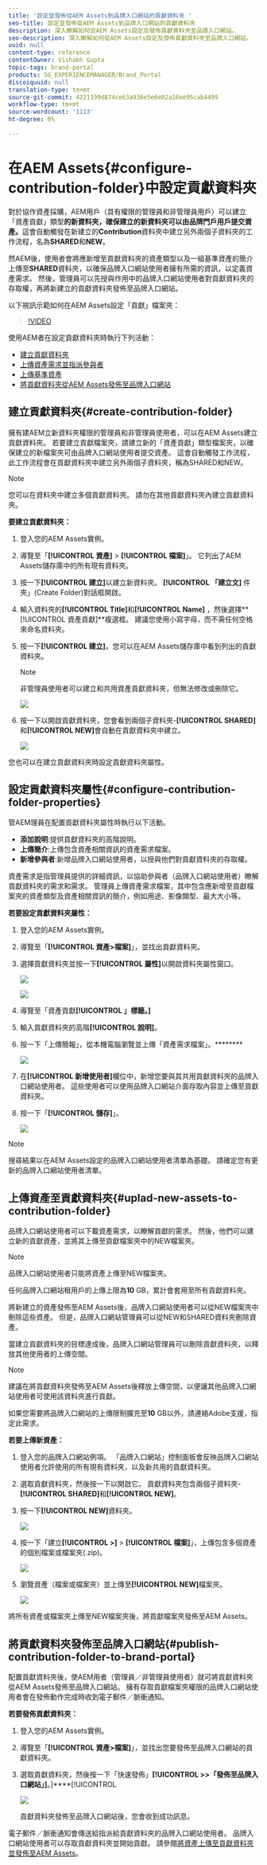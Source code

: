 ```yaml
---
title: '設定並發佈從AEM Assets到品牌入口網站的貢獻資料夾 '
seo-title: 設定並發佈從AEM Assets到品牌入口網站的貢獻資料夾
description: 深入瞭解如何從AEM Assets設定及發佈貢獻資料夾至品牌入口網站。
seo-description: 深入瞭解如何從AEM Assets設定及發佈貢獻資料夾至品牌入口網站。
uuid: null
content-type: reference
contentOwner: Vishabh Gupta
topic-tags: brand-portal
products: SG_EXPERIENCEMANAGER/Brand_Portal
discoiquuid: null
translation-type: tm+mt
source-git-commit: 4221199d874ce63a936e5e6e02a16ee95cab4499
workflow-type: tm+mt
source-wordcount: '1113'
ht-degree: 0%

---
```



# 在AEM Assets{#configure-contribution-folder}中設定貢獻資料夾

對於協作資產採購，AEM用戶（具有權限的管理員和非管理員用戶）可以建立「資產貢獻」類型&#x200B;**的新資料夾，確保建立的新資料夾可以由品牌門戶用戶提交資產。**&#x200B;這會自動觸發在新建立的&#x200B;**Contribution**&#x200B;資料夾中建立另外兩個子資料夾的工作流程，名為&#x200B;**SHARED**&#x200B;和&#x200B;**NEW**。

然AEM後，使用者會將應新增至貢獻資料夾的資產類型以及一組基準資產的簡介上傳至&#x200B;**SHARED**&#x200B;資料夾，以確保品牌入口網站使用者擁有所需的資訊，以定義資產需求。 然後，管理員可以先授與作用中的品牌入口網站使用者對貢獻資料夾的存取權，再將新建立的貢獻資料夾發佈至品牌入口網站。

以下視訊示範如何在AEM Assets設定「貢獻」檔案夾：

>[!VIDEO](https://video.tv.adobe.com/v/30547)

使用AEM者在設定貢獻資料夾時執行下列活動：

* [建立貢獻資料夾](#create-contribution-folder)
* [上傳資產需求並指派參與者](#configure-contribution-folder-properties)
* [上傳基準資產](#uplad-new-assets-to-contribution-folder)
* [將貢獻資料夾從AEM Assets發佈至品牌入口網站](#publish-contribution-folder-to-brand-portal)

## 建立貢獻資料夾{#create-contribution-folder}


擁有建AEM立新資料夾權限的管理員和非管理員使用者，可以在AEM Assets建立貢獻資料夾。
若要建立貢獻檔案夾，請建立新的「資產貢獻」類型檔案夾，以確保建立的新檔案夾可由品牌入口網站使用者提交資產。  這會自動觸發工作流程，此工作流程會在貢獻資料夾中建立另外兩個子資料夾，稱為SHARED和NEW。

>[!NOTE]
>
>您可以在資料夾中建立多個貢獻資料夾。 請勿在其他貢獻資料夾內建立貢獻資料夾。

**要建立貢獻資料夾：**
1. 登入您的AEM Assets實例。

1. 導覽至「**[!UICONTROL 資產]** > **[!UICONTROL 檔案]**」。 它列出了AEM Assets儲存庫中的所有現有資料夾。

1. 按一下&#x200B;**[!UICONTROL 建立]**&#x200B;以建立新資料夾。 **[!UICONTROL 「建立文]** 件夾」(Create Folder)對話框開啟。

1. 輸入資料夾的&#x200B;**[!UICONTROL Title]**&#x200B;和&#x200B;**[!UICONTROL Name]** ，然後選擇&#x200B;**[!UICONTROL 資產貢獻]**複選框。
建議您使用小寫字母，而不需任何空格來命名資料夾。

1. 按一下&#x200B;**[!UICONTROL 建立]**。您可以在AEM Assets儲存庫中看到列出的貢獻資料夾。

   >[!NOTE]
   >
   >非管理員使用者可以建立和共用資產貢獻資料夾，但無法修改或刪除它。


   ![](assets/create-contribution-folder.png)

1. 按一下以開啟貢獻資料夾，您會看到兩個子資料夾-**[!UICONTROL SHARED]**&#x200B;和&#x200B;**[!UICONTROL NEW]**&#x200B;會自動在貢獻資料夾中建立。

   ![](assets/contribution-folder.png)

您也可以在建立貢獻資料夾時設定貢獻資料夾屬性。

## 設定貢獻資料夾屬性{#configure-contribution-folder-properties}

管AEM理員在配置貢獻資料夾屬性時執行以下活動。

* **添加說明**:提供貢獻資料夾的高階說明。
* **上傳簡介**:上傳包含資產相關資訊的資產需求檔案。
* **新增參與者**:新增品牌入口網站使用者，以授與他們對貢獻資料夾的存取權。

資產需求是指管理員提供的詳細資訊，以協助參與者（品牌入口網站使用者）瞭解貢獻資料夾的需求和需求。 管理員上傳資產需求檔案，其中包含應新增至貢獻檔案夾的資產類型及資產相關資訊的簡介，例如用途、影像類型、最大大小等。

**若要設定貢獻資料夾屬性：**

1. 登入您的AEM Assets實例。

1. 導覽至「**[!UICONTROL 資產>檔案]**」，並找出貢獻資料夾。
1. 選擇貢獻資料夾並按一下&#x200B;**[!UICONTROL 屬性]**&#x200B;以開啟資料夾屬性窗口。

   ![](assets/properties.png)

   ![](assets/contribution-folder-property1.png)

1. 導覽至「資產貢獻&#x200B;**[!UICONTROL 」標籤。]**
1. 輸入貢獻資料夾的高階&#x200B;**[!UICONTROL 說明]**。
1. 按一下「上傳簡報」，從本機電腦瀏覽並上傳「資產需求檔案」。********

   ![](assets/upload.png)

1. 在&#x200B;**[!UICONTROL 新增使用者]**&#x200B;欄位中，新增您要與其共用貢獻資料夾的品牌入口網站使用者。 這些使用者可以使用品牌入口網站介面存取內容並上傳至貢獻資料夾。
1. 按一下「**[!UICONTROL 儲存]**」。

   ![](assets/contribution-folder-property3.png)

>[!NOTE]
>
>搜尋結果以在AEM Assets設定的品牌入口網站使用者清單為基礎。 請確定您有更新的品牌入口網站使用者清單。

## 上傳資產至貢獻資料夾{#uplad-new-assets-to-contribution-folder}

品牌入口網站使用者可以下載資產需求，以瞭解貢獻的需求。
然後，他們可以建立新的貢獻資產，並將其上傳至貢獻檔案夾中的NEW檔案夾。

>[!NOTE]
>
>品牌入口網站使用者只能將資產上傳至NEW檔案夾。
>
>任何品牌入口網站租用戶的上傳上限為&#x200B;**10** GB，累計會套用至所有貢獻資料夾。


將新建立的資產發佈至AEM Assets後，品牌入口網站使用者可以從NEW檔案夾中刪除這些資產。 但是，品牌入口網站管理員可以從NEW和SHARED資料夾刪除資產。

當建立貢獻資料夾的目標達成後，品牌入口網站管理員可以刪除貢獻資料夾，以釋放其他使用者的上傳空間。

>[!NOTE]
>
>建議在將貢獻資料夾發佈至AEM Assets後釋放上傳空間，以便讓其他品牌入口網站使用者可使用該資料夾進行貢獻。
>
>如果您需要將品牌入口網站的上傳限制擴充至&#x200B;**10** GB以外，請連絡Adobe支援，指定此需求。


**若要上傳新資產：**

1. 登入您的品牌入口網站例項。
「品牌入口網站」控制面板會反映品牌入口網站使用者允許使用的所有現有資料夾，以及新共用的貢獻資料夾。

1. 選取貢獻資料夾，然後按一下以開啟它。 貢獻資料夾包含兩個子資料夾- **[!UICONTROL SHARED]**&#x200B;和&#x200B;**[!UICONTROL NEW]**。

1. 按一下&#x200B;**[!UICONTROL NEW]**&#x200B;資料夾。

   ![](assets/upload-new-assets1.png)

1. 按一下「建立&#x200B;**[!UICONTROL >]** > **[!UICONTROL 檔案]**」，上傳包含多個資產的個別檔案或檔案夾(.zip)。

   ![](assets/upload-new-assets2.png)

1. 瀏覽資產（檔案或檔案夾）並上傳至&#x200B;**[!UICONTROL NEW]**&#x200B;檔案夾。

   ![](assets/upload-new-assets3.png)

將所有資產或檔案夾上傳至NEW檔案夾後，將貢獻檔案夾發佈至AEM Assets。


## 將貢獻資料夾發佈至品牌入口網站{#publish-contribution-folder-to-brand-portal}

配置貢獻資料夾後，使AEM用者（管理員／非管理員使用者）就可將貢獻資料夾從AEM Assets發佈至品牌入口網站。 擁有存取貢獻檔案夾權限的品牌入口網站使用者會在發佈動作完成時收到電子郵件／脈衝通知。


**若要發佈貢獻資料夾：**

1. 登入您的AEM Assets實例。

1. 導覽至「**[!UICONTROL 資產>檔案]**」，並找出您要發佈至品牌入口網站的貢獻資料夾。
1. 選取貢獻資料夾，然後按一下「快速發佈」**[!UICONTROL >>「發佈至品牌入口網站」]**。]****[!UICONTROL 

   ![](assets/publish-contribution-folder-to-bp.png)

   貢獻資料夾發佈至品牌入口網站後，您會收到成功訊息。

電子郵件／脈衝通知會傳送給指派給貢獻資料夾的品牌入口網站使用者。 品牌入口網站使用者可以存取貢獻資料夾並開始貢獻。 請參閱[將資產上傳至貢獻資料夾並發佈至AEM Assets](brand-portal-publish-contribution-folder-to-aem-assets.md)。
